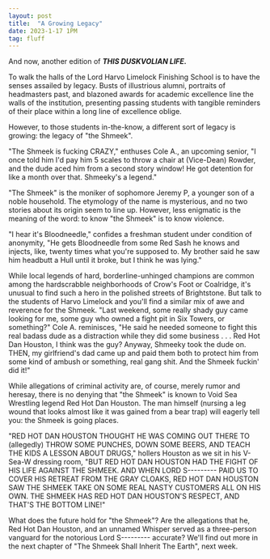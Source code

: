 ```yaml
---
layout: post
title:  "A Growing Legacy"
date: 2023-1-17 1PM
tag: fluff
---
```


And now, another edition of ***THIS DUSKVOLIAN LIFE.***

To walk the halls of the Lord Harvo Limelock Finishing School is to have the senses assailed by legacy. Busts of illustrious alumni, portraits of headmasters past, and blazoned awards for academic excellence line the walls of the institution, presenting passing students with tangible reminders of their place within a long line of excellence oblige.

However, to those students in-the-know, a different sort of legacy is growing: the legacy of "the Shmeek".

"The Shmeek is fucking CRAZY," enthuses Cole A., an upcoming senior, "I once told him I'd pay him 5 scales to throw a chair at (Vice-Dean) Rowder, and the dude aced him from a second story window! He got detention for like a month over that. Shmeeky's a legend."

"The Shmeek" is the moniker of sophomore Jeremy P, a younger son of a noble household. The etymology of the name is mysterious, and no two stories about its origin seem to line up. However, less enigmatic is the meaning of the word: to know "the Shmeek" is to know violence.

"I hear it's Bloodneedle," confides a freshman student under condition of anonymity, "He gets Bloodneedle from some Red Sash he knows and injects, like, twenty times what you're supposed to. My brother said he saw him headbutt a Hull until it broke, but I think he was lying."

While local legends of hard, borderline-unhinged champions are common among the hardscrabble neighborhoods of Crow's Foot or Coalridge, it's unusual to find such a hero in the polished streets of Brightstone. But talk to the students of Harvo Limelock and you'll find a similar mix of awe and reverence for the Shmeek.
"Last weekend, some really shady guy came looking for me, some guy who owned a fight pit in Six Towers, or something?" Cole A. reminisces, "He said he needed someone to fight this real badass dude as a distraction while they did some business . . . Red Hot Dan Houston, I think was the guy? Anyway, Shmeeky took the dude on. THEN, my girlfriend's dad came up and paid them both to protect him from some kind of ambush or something, real gang shit. And the Shmeek fuckin' did it!"

While allegations of criminal activity are, of course, merely rumor and heresay, there is no denying that "the Shmeek" is known to Void Sea Wrestling legend Red Hot Dan Houston. The man himself (nursing a leg wound that looks almost like it was gained from a bear trap) will eagerly tell you: the Shmeek is going places.

"RED HOT DAN HOUSTON THOUGHT HE WAS COMING OUT THERE TO (allegedly) THROW SOME PUNCHES, DOWN SOME BEERS, AND TEACH THE KIDS A LESSON ABOUT DRUGS," hollers Houston as we sit in his V-Sea-W dressing room, "BUT RED HOT DAN HOUSTON HAD THE FIGHT OF HIS LIFE AGAINST THE SHMEEK. AND WHEN LORD S--------- PAID US TO COVER HIS RETREAT FROM THE GRAY CLOAKS, RED HOT DAN HOUSTON SAW THE SHMEEK TAKE ON SOME REAL NASTY CUSTOMERS ALL ON HIS OWN. THE SHMEEK HAS RED HOT DAN HOUSTON'S RESPECT, AND THAT'S THE BOTTOM LINE!"

What does the future hold for "the Shmeek"? Are the allegations that he, Red Hot Dan Houston, and an unnamed Whisper served as a three-person vanguard for the notorious Lord S--------- accurate? We'll find out more in the next chapter of "The Shmeek Shall Inherit The Earth", next week.